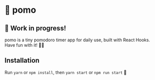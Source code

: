 # 🍅 pomo

## 🚨 Work in progress!

pomo is a tiny pomodoro timer app for daily use, built with React Hooks. Have fun with it! 🤙🏼

## Installation

Run `yarn` or `npm install`, then `yarn start` or `npm run start` 🚀
